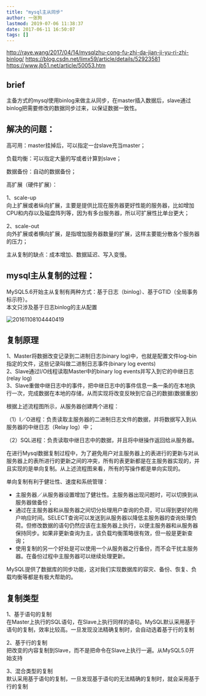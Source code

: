 ```yaml
---
title: "mysql主从同步"
author: 一张狗
lastmod: 2019-07-06 11:38:37
date: 2017-06-11 16:50:07
tags: []
---
```



http://raye.wang/2017/04/14/mysqlzhu-cong-fu-zhi-da-jian-ji-yu-ri-zhi-binlog/
https://blog.csdn.net/limx59/article/details/52923581
https://www.jb51.net/article/50053.htm


## brief

主备方式的mysql使用binlog来做主从同步，在master插入数据后，slave通过binlog把需要修改的数据同步过来，以保证数据一致性。


## 解决的问题：

高可用：master挂掉后，可以指定一台slave充当master；

负载均衡：可以指定大量的写或者计算到slave；

数据备份：自动的数据备份；

高扩展（硬件扩展）：

1、scale-up  
 向上扩展或者纵向扩展，主要是提供比现在服务器更好性能的服务器，比如增加CPU和内存以及磁盘阵列等，因为有多台服务器，所以可扩展性比单台更大；

2、scale-out  
 向外扩展或者横向扩展，是指增加服务器数量的扩展，这样主要能分散各个服务器的压力；

主从复制的缺点：成本增加、数据延迟、写入变慢。



## mysql主从复制的过程：

MySQL5.6开始主从复制有两种方式：基于日志（binlog）、基于GTID（全局事务标示符）。  
 本文只涉及基于日志binlog的主从配置

![20161108104440419](http://yizhanggou.top/imgs/2019/07/20161108104440419.jpeg)

## 复制原理

1、Master将数据改变记录到二进制日志(binary log)中，也就是配置文件log-bin指定的文件，这些记录叫做二进制日志事件(binary log events)  
 2、Slave通过I/O线程读取Master中的binary log events并写入到它的中继日志(relay log)  
 3、Slave重做中继日志中的事件，把中继日志中的事件信息一条一条的在本地执行一次，完成数据在本地的存储，从而实现将改变反映到它自己的数据(数据重放)


根据上述流程图所示，从服务器创建两个进程：

（1）I／O进程：负责读取主服务器的二进制日志文件的数据，并将数据写入到从服务器的中继日志（Relay log）中；

（2）SQL进程：负责读取中继日志中的数据，并且将中继操作返回给从服务器。

在进行Mysql数据复制过程中，为了避免用户对主服务器上的表进行的更新与对从服务器上的表所进行的更新之间的冲突，所有的表更新都是在主服务器实现的，并且实现的是单向复制。从上述流程图来看，所有的写操作都是单向实现的。

单向复制有利于健壮性、速度和系统管理：

- 主服务器／从服务器设置增加了健壮性。主服务器出现问题时，可以切换到从服务器做备份；
- 通过在主服务器和从服务器之间切分处理用户查询的负荷，可以得到更好的用户响应时间。SELECT查询可以发送到从服务器以降低主服务器的查询处理负荷。但修改数据的语句仍然应该在主服务器上执行，以便主服务器和从服务器保持同步。如果非更新查询为主，该负载均衡策略很有效，但一般是更新查询；
- 使用复制的另一个好处是可以使用一个从服务器之行备份，而不会干扰主服务器。在备份过程中主服务器可以继续处理更新。

MySQL提供了数据库的同步功能，这对我们实现数据库的容灾、备份、恢复、负载均衡等都是有极大帮助的。


## 复制类型

1、基于语句的复制  
 在Master上执行的SQL语句，在Slave上执行同样的语句。MySQL默认采用基于语句的复制，效率比较高。一旦发现没法精确复制时，会自动选着基于行的复制

2、基于行的复制  
 把改变的内容复制到Slave，而不是把命令在Slave上执行一遍。从MySQL5.0开始支持

3、混合类型的复制  
 默认采用基于语句的复制，一旦发现基于语句的无法精确的复制时，就会采用基于行的复制


